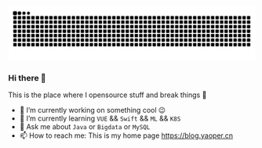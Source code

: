 <picture>
  <source media="(prefers-color-scheme: dark)" srcset="https://raw.githubusercontent.com/yaoper/yaoper/output/github-contribution-grid-snake-dark.svg">
  <source media="(prefers-color-scheme: light)" srcset="https://raw.githubusercontent.com/yaoper/yaoper/output/github-contribution-grid-snake.svg">
  <img alt="github contribution grid snake animation" src="https://raw.githubusercontent.com/yaoper/yaoper/output/github-contribution-grid-snake.svg">
</picture>


### Hi there 👋
<!--
**yaoper/yaoper** is a ✨ _special_ ✨ repository because its `README.md` (this file) appears on your GitHub profile.
-->
This is the place where I opensource stuff and break things :rofl:

- 🔭 I’m currently working on something cool :wink:
- 🌱 I’m currently learning `VUE` && `Swift` &&  `ML` && `K8S`
- 💬 Ask me about `Java` or `Bigdata` or `MySQL`
- 📫 How to reach me: This is my home page https://blog.yaoper.cn
